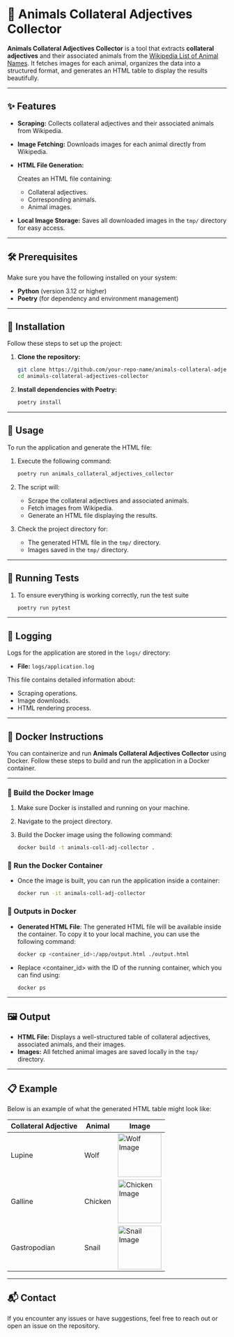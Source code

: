 # 🐾 Animals Collateral Adjectives Collector

**Animals Collateral Adjectives Collector** is a tool that extracts **collateral adjectives** and their associated animals from the [Wikipedia List of Animal Names](https://en.wikipedia.org/wiki/List_of_animal_names). It fetches images for each animal, organizes the data into a structured format, and generates an HTML table to display the results beautifully.

---

## ✨ Features

- **Scraping:** Collects collateral adjectives and their associated animals from Wikipedia.
- **Image Fetching:** Downloads images for each animal directly from Wikipedia.
- **HTML File Generation:**

  Creates an HTML file containing:
  - Collateral adjectives.
  - Corresponding animals.
  - Animal images.
- **Local Image Storage:** Saves all downloaded images in the `tmp/` directory for easy access.

---

## 🛠️ Prerequisites

Make sure you have the following installed on your system:

- **Python** (version 3.12 or higher)
- **Poetry** (for dependency and environment management)

---

## 🚀 Installation

Follow these steps to set up the project:

1. **Clone the repository:**

   ```bash
   git clone https://github.com/your-repo-name/animals-collateral-adjectives-collector.git
   cd animals-collateral-adjectives-collector
   
2. **Install dependencies with Poetry:**

    ```bash
    poetry install

---

## 📖 Usage

To run the application and generate the HTML file:

1. Execute the following command:

   ```bash
   poetry run animals_collateral_adjectives_collector

2. The script will:
   - Scrape the collateral adjectives and associated animals.
   - Fetch images from Wikipedia.
   - Generate an HTML file displaying the results.

3. Check the project directory for:
   - The generated HTML file in the `tmp/` directory.
   - Images saved in the `tmp/` directory.


---

## 🧪 Running Tests

1. To ensure everything is working correctly, run the test suite

   ```bash
   poetry run pytest

---

## 📂 Logging

Logs for the application are stored in the `logs/` directory:

- **File:** `logs/application.log`

This file contains detailed information about:
- Scraping operations.
- Image downloads.
- HTML rendering process.

---

## 🐳 Docker Instructions

You can containerize and run **Animals Collateral Adjectives Collector** using Docker. Follow these steps to build and run the application in a Docker container.

---

### 🔨 Build the Docker Image

1. Make sure Docker is installed and running on your machine.
2. Navigate to the project directory.
3. Build the Docker image using the following command:

   ```bash
   docker build -t animals-coll-adj-collector .

### 🚀 Run the Docker Container

- Once the image is built, you can run the application inside a container:

  ```bash
  docker run -it animals-coll-adj-collector
  
### 📂 Outputs in Docker

- **Generated HTML File**: The generated HTML file will be available inside the container. To copy it to your local machine, you can use the following command:

   ```bash
   docker cp <container_id>:/app/output.html ./output.html
  
 - Replace <container_id> with the ID of the running container, which you can find using:
   
   ```bash
   docker ps

---

## 🖼️ Output

- **HTML File:** Displays a well-structured table of collateral adjectives, associated animals, and their images.
- **Images:** All fetched animal images are saved locally in the `tmp/` directory.

---

## 📋 Example

Below is an example of what the generated HTML table might look like:

| Collateral Adjective | Animal   | Image                  |
|-----------------------|----------|------------------------|
| Lupine               | Wolf     | <img src="https://upload.wikimedia.org/wikipedia/commons/thumb/6/68/Eurasian_wolf_2.jpg/440px-Eurasian_wolf_2.jpg" alt="Wolf Image" width="100"/> |
| Galline              | Chicken  | <img src="https://upload.wikimedia.org/wikipedia/commons/thumb/8/84/Male_and_female_chicken_sitting_together.jpg/440px-Male_and_female_chicken_sitting_together.jpg" alt="Chicken Image" width="100"/> |
| Gastropodian         | Snail    | <img src="https://upload.wikimedia.org/wikipedia/commons/thumb/c/cc/Snail.jpg/440px-Snail.jpg" alt="Snail Image" width="100"/> |

---

## 📬 Contact

If you encounter any issues or have suggestions, feel free to reach out or open an issue on the repository.
